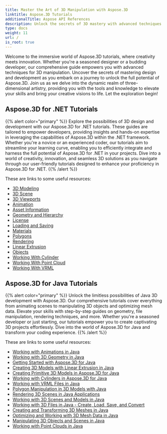 ```yaml
---
title: Master the Art of 3D Manipulation with Aspose.3D
linktitle: Aspose.3D Tutorials
additionalTitle: Aspose API References
description: Unlock the secrets of 3D mastery with advanced techniques. Elevate your skills in design and development with our comprehensive guide to unleash creativity 3D.
type: docs
weight: 11
url: /
is_root: true
---
```


Welcome to the immersive world of Aspose.3D tutorials, where creativity meets innovation. Whether you're a seasoned designer or a budding developer, our comprehensive guide empowers you with advanced techniques for 3D manipulation. Uncover the secrets of mastering design and development as you embark on a journey to unlock the full potential of Aspose.3D. Join us as we delve into the dynamic realm of three-dimensional artistry, providing you with the tools and knowledge to elevate your skills and bring your creative visions to life. Let the exploration begin!

## Aspose.3D for .NET Tutorials
{{% alert color="primary" %}}
Explore the possibilities of 3D design and development with our Aspose.3D for .NET tutorials. These guides are tailored to empower developers, providing insights and hands-on expertise in leveraging the capabilities of Aspose.3D within the .NET framework. Whether you're a novice or an experienced coder, our tutorials aim to streamline your learning curve, enabling you to efficiently integrate and harness the full potential of Aspose.3D for .NET in your projects. Dive into a world of creativity, innovation, and seamless 3D solutions as you navigate through our user-friendly tutorials designed to enhance your proficiency in Aspose.3D for .NET.
{{% /alert %}}

These are links to some useful resources:
 
- [3D Modeling](./net/3d-modeling/)
- [3D Scene](./net/3d-scene/)
- [3D Viewports](./net/3d-viewports/)
- [Animation](./net/animation/)
- [Asset Information](./net/asset-information/)
- [Geometry and Hierarchy](./net/geometry-and-hierarchy/)
- [License](./net/license/)
- [Loading and Saving](./net/loading-and-saving/)
- [Materials](./net/materials/)
- [Polygons](./net/polygons/)
- [Rendering](./net/rendering/)
- [Linear Extrusion](./net/linear-extrusion/)
- [Objects](./net/objects/)
- [Working With Cylinder](./net/working-with-cylinder/)
- [Working With Point Cloud](./net/working-with-point-cloud/)
- [Working With VRML](./net/working-with-vrml/)

## Aspose.3D for Java Tutorials
{{% alert color="primary" %}}
Unlock the limitless possibilities of Java 3D development with Aspose.3D. Our comprehensive tutorials cover everything from animating scenes to manipulating 3D objects and optimizing mesh data. Elevate your skills with step-by-step guides on geometry, file manipulation, rendering techniques, and more. Whether you're a seasoned developer or just starting, our tutorials empower you to create captivating 3D projects effortlessly. Dive into the world of Aspose.3D for Java and transform your coding experience.
{{% /alert %}}

These are links to some useful resources:

- [Working with Animations in Java](./java/animations/)
- [Working with 3D Geometry in Java](./java/geometry/)
- [Getting Started with Aspose.3D for Java](./java/licensing/)
- [Creating 3D Models with Linear Extrusion in Java](./java/linear-extrusion/)
- [Creating Primitive 3D Models in Aspose.3D for Java](./java/primitive-3d-models/)
- [Working with Cylinders in Aspose.3D for Java](./java/cylinders/)
- [Working with VRML Files in Java](./java/vrml-files/)
- [Polygon Manipulation in 3D Models with Java](./java/polygon/)
- [Rendering 3D Scenes in Java Applications](./java/rendering-3d-scenes/)
- [Working with 3D Scenes and Models in Java](./java/3d-scenes-and-models/)
- [Working with 3D Files in Java - Create, Load, Save, and Convert](./java/load-and-save/)
- [Creating and Transforming 3D Meshes in Java](./java/transforming-3d-meshes/)
- [Optimizing and Working with 3D Mesh Data in Java](./java/3d-mesh-data/)
- [Manipulating 3D Objects and Scenes in Java](./java/3d-objects-and-scenes/)
- [Working with Point Clouds in Java](./java/point-clouds/)
